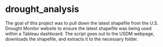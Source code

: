 # drought_analysis

The goal of this project was to pull down the latest shapefile from the U.S. Drought Monitor website to ensure the latest shapefile was being used within a Tableau dashboard. The script goes out to the USDM webpage, downloads the shapefile, and extracts it to the necessary folder. 
